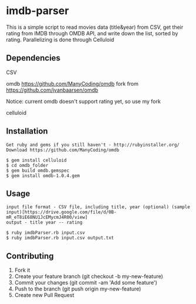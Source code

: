 # imdb-parser
This is a simple script to read movies data (title&year) from CSV, get their rating from IMDB through OMDB API, and write down the list, sorted by rating. Parallelizing is done through Celluloid


## Dependencies

CSV

omdb https://github.com/ManyCoding/omdb fork from https://github.com/jvanbaarsen/omdb

Notice: current omdb doesn't support rating yet, so use my fork

celluloid


## Installation
	
	Get ruby and gems if you still haven't - http://rubyinstaller.org/
	Download https://github.com/ManyCoding/omdb

	$ gem install celluloid
	$ cd omdb_folder
	$ gem build omdb.gemspec 
	$ gem install omdb-1.0.4.gem


## Usage

	input file format - CSV file, including title, year (optional) (sample input)[https://drive.google.com/file/d/0B-mR_eT8iE68NU1JcEMycmJ4R00/view]
	output - title year -- rating

	$ ruby imdbParser.rb input.csv
	$ ruby imdbParser.rb input.csv output.txt


## Contributing

1. Fork it
2. Create your feature branch (git checkout -b my-new-feature)
3. Commit your changes (git commit -am 'Add some feature')
4. Push to the branch (git push origin my-new-feature)
5. Create new Pull Request
